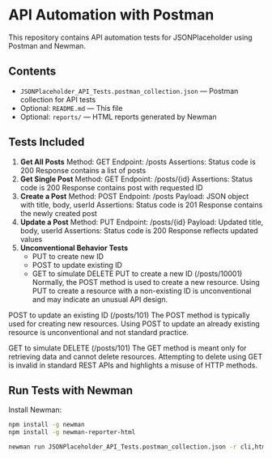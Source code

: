 # API Automation with Postman

This repository contains API automation tests for JSONPlaceholder using Postman and Newman.

## Contents

- `JSONPlaceholder_API_Tests.postman_collection.json` — Postman collection for API tests
- Optional: `README.md` — This file
- Optional: `reports/` — HTML reports generated by Newman

## Tests Included

1. **Get All Posts**
     Method: GET
     Endpoint: /posts
     Assertions:
     Status code is 200
     Response contains a list of posts  
3. **Get Single Post**
     Method: GET
     Endpoint: /posts/{id}
     Assertions:
     Status code is 200
     Response contains post with requested ID
5. **Create a Post**
     Method: POST
     Endpoint: /posts
     Payload: JSON object with title, body, userId
     Assertions:
     Status code is 201
     Response contains the newly created post
7. **Update a Post**
     Method: PUT
     Endpoint: /posts/{id}
     Payload: Updated title, body, userId
     Assertions:
     Status code is 200
     Response reflects updated values
9. **Unconventional Behavior Tests**  
   - PUT to create new ID  
   - POST to update existing ID  
   - GET to simulate DELETE
PUT to create a new ID (/posts/10001)
Normally, the POST method is used to create a new resource. Using PUT to create a resource with a non-existing ID is unconventional and may indicate an unusual API design.

POST to update an existing ID (/posts/101)
The POST method is typically used for creating new resources. Using POST to update an already existing resource is unconventional and not standard practice.

GET to simulate DELETE (/posts/101)
The GET method is meant only for retrieving data and cannot delete resources. Attempting to delete using GET is invalid in standard REST APIs and highlights a misuse of HTTP methods.
  

## Run Tests with Newman

Install Newman:

```bash
npm install -g newman
npm install -g newman-reporter-html

newman run JSONPlaceholder_API_Tests.postman_collection.json -r cli,html
